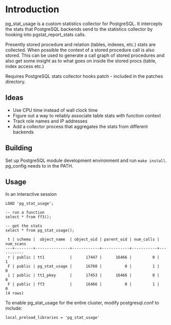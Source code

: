 # Introduction
pg\_stat\_usage is a custom statistics collector for PostgreSQL. It intercepts
the stats that PostgreSQL backends send to the statistics collector by hooking 
into pgstat\_report\_stats calls.

Presently stored procedure and relation (tables, indexes, etc.) stats are
collected.  When possible the context of a stored procedure call is also
stored. This can be used to generate a call graph of stored procedures and also
get some insight as to what goes on inside the stored procs (table, index
access etc.)

Requires PostgreSQL stats collector hooks patch - included in the patches directory.

## Ideas
 * Use CPU time instead of wall clock time
 * Figure out a way to reliably associate table stats with function context
 * Track role names and IP addresses
 * Add a collector process that aggregates the stats from different backends

## Building
Set up PostgreSQL module development environment and run `make install`. pg\_config needs to in the PATH.

## Usage
In an interactive session
```
LOAD 'pg_stat_usage';

-- run a function
select * from ff3();

-- get the stats
select * from pg_stat_usage();

 t | schema |  object_name  | object_oid | parent_oid | num_calls | num_scans
---+--------+---------------+------------+------------+-----------+-----------
 r | public | tt1           |      17447 |      16466 |         0 |         1
 F | public | pg_stat_usage |      16760 |          0 |         1 |         0
 i | public | tt1_pkey      |      17453 |      16466 |         0 |         0
 F | public | ff3           |      16466 |          0 |         1 |         0
(4 rows)
```

To enable pg\_stat\_usage for the entire cluster, modify postgresql.conf to include:

```
local_preload_libraries = 'pg_stat_usage'
```
